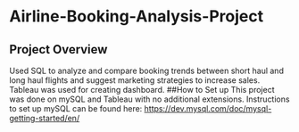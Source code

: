 # Airline-Booking-Analysis-Project
## Project Overview
Used SQL to analyze and compare booking trends between short haul and long haul flights and suggest marketing strategies to increase sales. Tableau was used for creating dashboard.
##How to Set up
This project was done on mySQL and Tableau with no additional extensions.
Instructions to set up mySQL can be found here:
https://dev.mysql.com/doc/mysql-getting-started/en/

